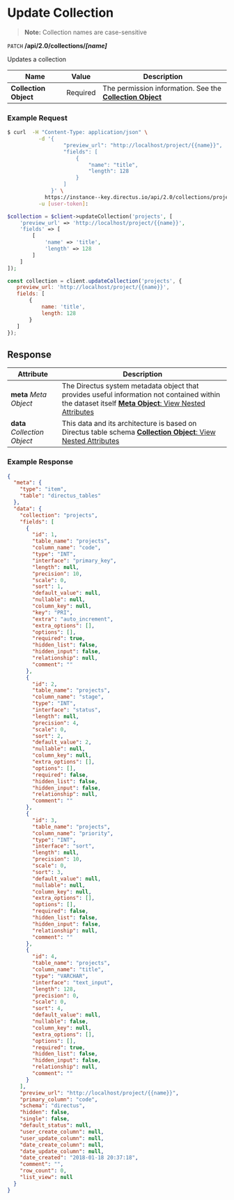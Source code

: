 # Update Collection

> **Note:** Collection names are case-sensitive

<span class="request">`PATCH` **/api/2.0/collections/_[name]_**</span>

<span class="description">Updates a collection</span>

<span class="arguments">Name</span> | Value | Description
------------------ | ---------------------------------------- | -------------------
**Collection Object**         | <span class="required">Required</span> | The permission information. See the [**Collection Object**](/overview/objects-model.md#collection-object)

### Example Request

```bash
$ curl  -H "Content-Type: application/json" \
          -d '{
                  "preview_url": "http://localhost/project/{{name}}",
                  "fields": [
                      {
                          "name": "title",
                          "length": 128
                      }
                  ]
              }' \
            https://instance--key.directus.io/api/2.0/collections/projects \
          -u [user-token]:
```

```php
$collection = $client->updateCollection('projects', [
    'preview_url' => 'http://localhost/project/{{name}}',
    'fields' => [
        [
            'name' => 'title',
            'length' => 128
        ]
    ]
]);
```

```javascript
const collection = client.updateCollection('projects', {
   preview_url: 'http://localhost/project/{{name}}',
   fields: [
       {
           name: 'title',
           length: 128
       }
   ]
});
```

## Response

<span class="attributes">Attribute</span> | Description
-------|------------
**meta** _Meta Object_ | The Directus system metadata object that provides useful information not contained within the dataset itself [**Meta Object**: View Nested Attributes](/overview/objects-model.md#meta-object)
<span class="custom">**data**</span> _Collection Object_ | <span class="custom">This data and its architecture is based on Directus table schema</span> [**Collection Object**: View Nested Attributes](/overview/objects-model.md#collection-object)

### Example Response

```json
{
  "meta": {
    "type": "item",
    "table": "directus_tables"
  },
  "data": {
    "collection": "projects",
    "fields": [
      {
        "id": 1,
        "table_name": "projects",
        "column_name": "code",
        "type": "INT",
        "interface": "primary_key",
        "length": null,
        "precision": 10,
        "scale": 0,
        "sort": 1,
        "default_value": null,
        "nullable": null,
        "column_key": null,
        "key": "PRI",
        "extra": "auto_increment",
        "extra_options": [],
        "options": [],
        "required": true,
        "hidden_list": false,
        "hidden_input": false,
        "relationship": null,
        "comment": ""
      },
      {
        "id": 2,
        "table_name": "projects",
        "column_name": "stage",
        "type": "INT",
        "interface": "status",
        "length": null,
        "precision": 4,
        "scale": 0,
        "sort": 2,
        "default_value": 2,
        "nullable": null,
        "column_key": null,
        "extra_options": [],
        "options": [],
        "required": false,
        "hidden_list": false,
        "hidden_input": false,
        "relationship": null,
        "comment": ""
      },
      {
        "id": 3,
        "table_name": "projects",
        "column_name": "priority",
        "type": "INT",
        "interface": "sort",
        "length": null,
        "precision": 10,
        "scale": 0,
        "sort": 3,
        "default_value": null,
        "nullable": null,
        "column_key": null,
        "extra_options": [],
        "options": [],
        "required": false,
        "hidden_list": false,
        "hidden_input": false,
        "relationship": null,
        "comment": ""
      },
      {
        "id": 4,
        "table_name": "projects",
        "column_name": "title",
        "type": "VARCHAR",
        "interface": "text_input",
        "length": 128,
        "precision": 0,
        "scale": 0,
        "sort": 4,
        "default_value": null,
        "nullable": false,
        "column_key": null,
        "extra_options": [],
        "options": [],
        "required": true,
        "hidden_list": false,
        "hidden_input": false,
        "relationship": null,
        "comment": ""
      }
    ],
    "preview_url": "http://localhost/project/{{name}}",
    "primary_column": "code",
    "schema": "directus",
    "hidden": false,
    "single": false,
    "default_status": null,
    "user_create_column": null,
    "user_update_column": null,
    "date_create_column": null,
    "date_update_column": null,
    "date_created": "2018-01-18 20:37:18",
    "comment": "",
    "row_count": 0,
    "list_view": null
  }
}
```
